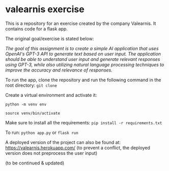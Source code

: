 # valearnis exercise
This is a repository for an exercise created by the company Valearnis. It contains code for a flask app. 

The original goal/exercise is stated below:

*The goal of this assignment is to create a simple AI application that uses OpenAI's GPT-3 API to generate text based on user input. The application should be able to understand user input and generate relevant responses using GPT-3, while also utilizing natural language processing techniques to improve the accuracy and relevance of responses.*

To run the app, clone the repository and run the following command in the root directory:
`git clone `

Create a virtual environment and activate it:

`python -m venv env`

`source venv/bin/activate`

Make sure to install all the requirements:
`pip install -r requirements.txt`

To run:
`python app.py` or `flask run`

A deployed version of the project can also be found at:
https://valearnis.herokuapp.com/
(to prevent a conflict, the deployed version does not preprocess the user input)



(to be continued & updated)